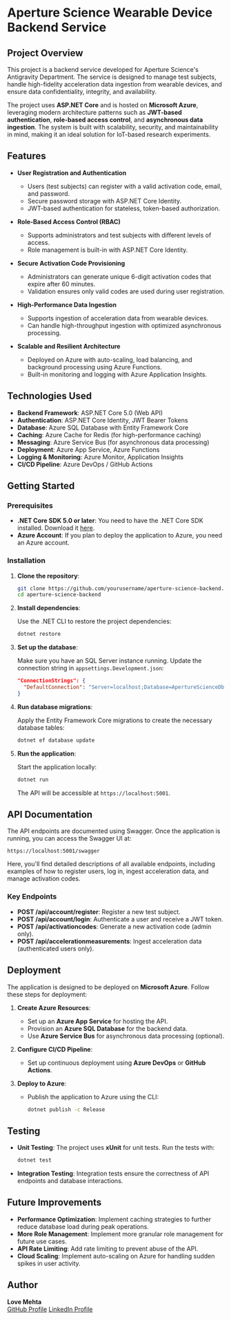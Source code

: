 
# Aperture Science Wearable Device Backend Service

## Project Overview

This project is a backend service developed for Aperture Science's Antigravity Department. The service is designed to manage test subjects, handle high-fidelity acceleration data ingestion from wearable devices, and ensure data confidentiality, integrity, and availability.

The project uses **ASP.NET Core** and is hosted on **Microsoft Azure**, leveraging modern architecture patterns such as **JWT-based authentication**, **role-based access control**, and **asynchronous data ingestion**. The system is built with scalability, security, and maintainability in mind, making it an ideal solution for IoT-based research experiments.

## Features

- **User Registration and Authentication**
  - Users (test subjects) can register with a valid activation code, email, and password.
  - Secure password storage with ASP.NET Core Identity.
  - JWT-based authentication for stateless, token-based authorization.

- **Role-Based Access Control (RBAC)**
  - Supports administrators and test subjects with different levels of access.
  - Role management is built-in with ASP.NET Core Identity.

- **Secure Activation Code Provisioning**
  - Administrators can generate unique 6-digit activation codes that expire after 60 minutes.
  - Validation ensures only valid codes are used during user registration.

- **High-Performance Data Ingestion**
  - Supports ingestion of acceleration data from wearable devices.
  - Can handle high-throughput ingestion with optimized asynchronous processing.
  
- **Scalable and Resilient Architecture**
  - Deployed on Azure with auto-scaling, load balancing, and background processing using Azure Functions.
  - Built-in monitoring and logging with Azure Application Insights.

## Technologies Used

- **Backend Framework**: ASP.NET Core 5.0 (Web API)
- **Authentication**: ASP.NET Core Identity, JWT Bearer Tokens
- **Database**: Azure SQL Database with Entity Framework Core
- **Caching**: Azure Cache for Redis (for high-performance caching)
- **Messaging**: Azure Service Bus (for asynchronous data processing)
- **Deployment**: Azure App Service, Azure Functions
- **Logging & Monitoring**: Azure Monitor, Application Insights
- **CI/CD Pipeline**: Azure DevOps / GitHub Actions

## Getting Started

### Prerequisites

- **.NET Core SDK 5.0 or later**: You need to have the .NET Core SDK installed. Download it [here](https://dotnet.microsoft.com/download).
- **Azure Account**: If you plan to deploy the application to Azure, you need an Azure account.

### Installation

1. **Clone the repository**:

   ```bash
   git clone https://github.com/yourusername/aperture-science-backend.git
   cd aperture-science-backend
   ```

2. **Install dependencies**:

   Use the .NET CLI to restore the project dependencies:

   ```bash
   dotnet restore
   ```

3. **Set up the database**:

   Make sure you have an SQL Server instance running. Update the connection string in `appsettings.Development.json`:

   ```json
   "ConnectionStrings": {
     "DefaultConnection": "Server=localhost;Database=ApertureScienceDb;User Id=sa;Password=yourpassword;"
   }
   ```

4. **Run database migrations**:

   Apply the Entity Framework Core migrations to create the necessary database tables:

   ```bash
   dotnet ef database update
   ```

5. **Run the application**:

   Start the application locally:

   ```bash
   dotnet run
   ```

   The API will be accessible at `https://localhost:5001`.

## API Documentation

The API endpoints are documented using Swagger. Once the application is running, you can access the Swagger UI at:

```
https://localhost:5001/swagger
```

Here, you'll find detailed descriptions of all available endpoints, including examples of how to register users, log in, ingest acceleration data, and manage activation codes.

### Key Endpoints

- **POST /api/account/register**: Register a new test subject.
- **POST /api/account/login**: Authenticate a user and receive a JWT token.
- **POST /api/activationcodes**: Generate a new activation code (admin only).
- **POST /api/accelerationmeasurements**: Ingest acceleration data (authenticated users only).

## Deployment

The application is designed to be deployed on **Microsoft Azure**. Follow these steps for deployment:

1. **Create Azure Resources**:
   - Set up an **Azure App Service** for hosting the API.
   - Provision an **Azure SQL Database** for the backend data.
   - Use **Azure Service Bus** for asynchronous data processing (optional).

2. **Configure CI/CD Pipeline**:
   - Set up continuous deployment using **Azure DevOps** or **GitHub Actions**.

3. **Deploy to Azure**:
   - Publish the application to Azure using the CLI:

     ```bash
     dotnet publish -c Release
     ```

## Testing

- **Unit Testing**: The project uses **xUnit** for unit tests. Run the tests with:

  ```bash
  dotnet test
  ```

- **Integration Testing**: Integration tests ensure the correctness of API endpoints and database interactions.

## Future Improvements

- **Performance Optimization**: Implement caching strategies to further reduce database load during peak operations.
- **More Role Management**: Implement more granular role management for future use cases.
- **API Rate Limiting**: Add rate limiting to prevent abuse of the API.
- **Cloud Scaling**: Implement auto-scaling on Azure for handling sudden spikes in user activity.

## Author

**Love Mehta**  
[GitHub Profile]([https://github.com/yourusername](https://github.com/lovemehta/))  
[LinkedIn Profile](https://www.linkedin.com/in/lovemehta/)
